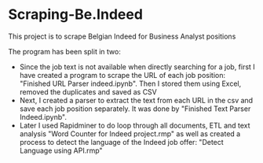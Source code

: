 # Scraping-Be.Indeed
This project is to scrape Belgian Indeed for Business Analyst positions

The program has been split in two:
 - Since the job text is not available when directly searching for a job, first I have created a program to scrape the URL of each job position: "Finished URL Parser indeed.ipynb".
 Then I stored them using Excel, removed the duplicates and saved as CSV
  - Next, I created a parser to extract the text from each URL in the csv and save each job position separately.
  It was done by "Finished Text Parser Indeed.ipynb".
  - Later I used Rapidminer to do loop through all documents, ETL and text analysis "Word Counter for Indeed project.rmp"
  as well as created a process to detect the language of the Indeed job offer: "Detect Language using API.rmp"
